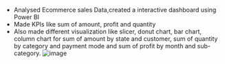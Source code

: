 - Analysed Ecommerce sales Data,created a interactive dashboard using Power BI
- Made KPIs like sum of amount, profit and quantity
- Also made different visualization like slicer, donut chart, bar chart, column chart for sum of amount by state and customer, sum of quantity by category and payment mode and sum of profit by month and sub-category.
![image](https://github.com/user-attachments/assets/6315ba4f-b1c1-4bd1-b3e4-903bb89df148)

